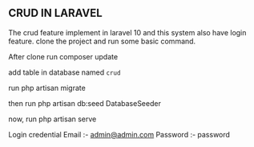 ## CRUD IN LARAVEL

The crud feature implement in laravel 10 and this system also have login feature. clone the project and run some basic command.

After clone run composer update

add table in database named `crud`

run php artisan migrate

then run php artisan db:seed DatabaseSeeder

now, run php artisan serve

Login credential
Email :- admin@admin.com
Password :- password
